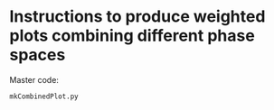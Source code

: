 Instructions to produce weighted plots combining different phase spaces
====

Master code:

    mkCombinedPlot.py
    
